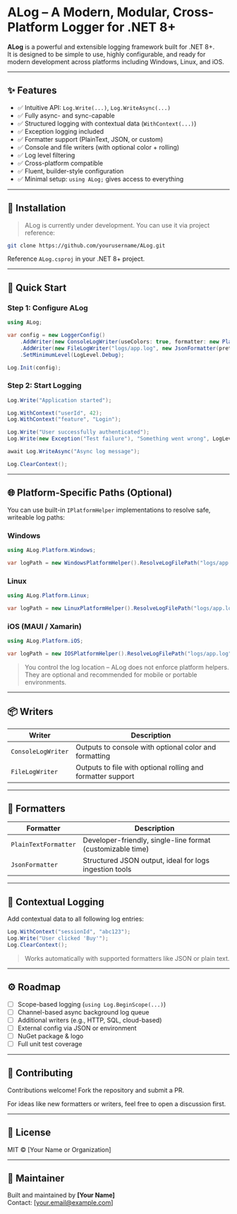 # ALog – A Modern, Modular, Cross-Platform Logger for .NET 8+

**ALog** is a powerful and extensible logging framework built for .NET 8+.  
It is designed to be simple to use, highly configurable, and ready for modern development across platforms including Windows, Linux, and iOS.

---

## ✨ Features

- ✅ Intuitive API: `Log.Write(...)`, `Log.WriteAsync(...)`
- ✅ Fully async- and sync-capable
- ✅ Structured logging with contextual data (`WithContext(...)`)
- ✅ Exception logging included
- ✅ Formatter support (PlainText, JSON, or custom)
- ✅ Console and file writers (with optional color + rolling)
- ✅ Log level filtering
- ✅ Cross-platform compatible
- ✅ Fluent, builder-style configuration
- ✅ Minimal setup: `using ALog;` gives access to everything

---

## 🔧 Installation

> ALog is currently under development. You can use it via project reference:

```bash
git clone https://github.com/yourusername/ALog.git
```

Reference `ALog.csproj` in your .NET 8+ project.

---

## 🚀 Quick Start

### Step 1: Configure ALog

```csharp
using ALog;

var config = new LoggerConfig()
    .AddWriter(new ConsoleLogWriter(useColors: true, formatter: new PlainTextFormatter("HH:mm:ss")))
    .AddWriter(new FileLogWriter("logs/app.log", new JsonFormatter(pretty: true), maxFileSizeInBytes: 1_048_576)) // 1 MB
    .SetMinimumLevel(LogLevel.Debug);

Log.Init(config);
```

### Step 2: Start Logging

```csharp
Log.Write("Application started");

Log.WithContext("userId", 42);
Log.WithContext("feature", "Login");

Log.Write("User successfully authenticated");
Log.Write(new Exception("Test failure"), "Something went wrong", LogLevel.Error);

await Log.WriteAsync("Async log message");

Log.ClearContext();
```

---

## 🌐 Platform-Specific Paths (Optional)

You can use built-in `IPlatformHelper` implementations to resolve safe, writeable log paths:

### Windows

```csharp
using ALog.Platform.Windows;

var logPath = new WindowsPlatformHelper().ResolveLogFilePath("logs/app.log");
```

### Linux

```csharp
using ALog.Platform.Linux;

var logPath = new LinuxPlatformHelper().ResolveLogFilePath("logs/app.log");
```

### iOS (MAUI / Xamarin)

```csharp
using ALog.Platform.iOS;

var logPath = new IOSPlatformHelper().ResolveLogFilePath("logs/app.log");
```

> You control the log location – ALog does not enforce platform helpers. They are optional and recommended for mobile or portable environments.

---

## 📦 Writers

| Writer             | Description                                                |
|--------------------|------------------------------------------------------------|
| `ConsoleLogWriter` | Outputs to console with optional color and formatting      |
| `FileLogWriter`    | Outputs to file with optional rolling and formatter support|

---

## 🎨 Formatters

| Formatter           | Description                                                |
|---------------------|------------------------------------------------------------|
| `PlainTextFormatter`| Developer-friendly, single-line format (customizable time)|
| `JsonFormatter`     | Structured JSON output, ideal for logs ingestion tools     |

---

## 🧠 Contextual Logging

Add contextual data to all following log entries:

```csharp
Log.WithContext("sessionId", "abc123");
Log.Write("User clicked 'Buy'");
Log.ClearContext();
```

> Works automatically with supported formatters like JSON or plain text.

---

## ⚙️ Roadmap

- [ ] Scope-based logging (`using Log.BeginScope(...)`)
- [ ] Channel-based async background log queue
- [ ] Additional writers (e.g., HTTP, SQL, cloud-based)
- [ ] External config via JSON or environment
- [ ] NuGet package & logo
- [ ] Full unit test coverage

---

## 🤝 Contributing

Contributions welcome! Fork the repository and submit a PR.

For ideas like new formatters or writers, feel free to open a discussion first.

---

## 📄 License

MIT © [Your Name or Organization]

---

## 👤 Maintainer

Built and maintained by **[Your Name]**  
Contact: [your.email@example.com]
